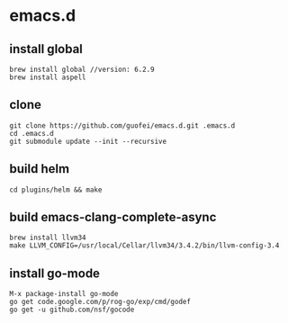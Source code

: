 emacs.d
=======
## install global
```
brew install global //version: 6.2.9
brew install aspell
```

## clone
```
git clone https://github.com/guofei/emacs.d.git .emacs.d
cd .emacs.d
git submodule update --init --recursive
```

## build helm
```
cd plugins/helm && make
```

## build emacs-clang-complete-async
```
brew install llvm34
make LLVM_CONFIG=/usr/local/Cellar/llvm34/3.4.2/bin/llvm-config-3.4
```

## install go-mode
```
M-x package-install go-mode
go get code.google.com/p/rog-go/exp/cmd/godef
go get -u github.com/nsf/gocode
```
